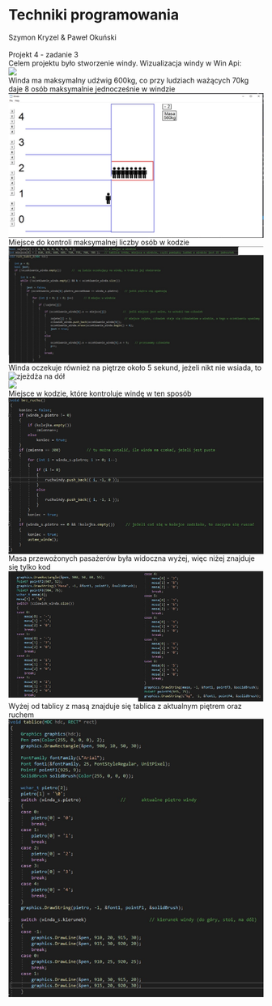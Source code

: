 # Techniki programowania
Szymon Kryzel & Paweł Okuński</br></br>
Projekt 4 - zadanie 3</br>
Celem projektu było stworzenie windy. Wizualizacja windy w Win Api:</br>
<img align="left" width="900px" src="Zdjęcia\winda.jpg"/>
</br>
Winda ma maksymalny udźwig 600kg, co przy ludziach ważących 70kg daje 8 osób maksymalnie jednocześnie w windzie
<img align="left" width="900px" src="Zdjęcia\8osob.jpg"/>
</br>
Miejsce do kontroli maksymalnej liczby osób w kodzie</br>
<img align="left" src="Zdjęcia\kod1.jpg"/></br>
Winda oczekuje również na piętrze około 5 sekund, jeżeli nikt nie wsiada, to zjeżdża na dół
<img align="left" src="Zdjęcia\5sek.jpg"/></br>
<img align="left" src="Zdjęcia\5sek2.jpg"/></br>
Miejsce w kodzie, które kontroluje windę w ten sposób
<img align="left" src="Zdjęcia\kod2.jpg"/></br>
Masa przewożonych pasażerów była widoczna wyżej, więc niżej znajduje się tylko kod </br>
<img align="left" src="Zdjęcia\kod3.jpg"/></br>
Wyżej od tablicy z masą znajduje się tablica z aktualnym piętrem oraz ruchem</br>
<img align="left" src="Zdjęcia\kod4.jpg"/></br>



